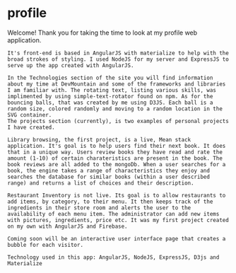 # profile
Welcome!
    Thank you for taking the time to look at my profile web application.
    
    It's front-end is based in AngularJS with materialize to help with the broad strokes of styling. I used NodeJS for my server and ExpressJS to serve up the app created with AngularJS. 
    
    In the Technologies section of the site you will find information about my time at DevMountain and some of the frameworks and libraries I am familiar with. The rotating text, listing various skills, was implimented by using simple-text-rotator found on npm. As for the bouncing balls, that was created by me using D3JS. Each ball is a random size, colored randomly and moving to a random location in the SVG container. 
    The projects section (currently), is two examples of personal projects I have created.
    
    Library browsing, the first project, is a live, Mean stack application. It's goal is to help users find their next book. It does that in a unique way. Users review books they have read and rate the amount (1-10) of certain charateristics are present in the book. The book reviews are all added to the mongoDb. When a user searches for a book, the engine takes a range of characteristics they enjoy and searches the database for similar books (within a user described range) and returns a list of choices and their description. 
    
    Restaurant Inventory is not live. Its goal is to allow restaurants to add items, by category, to their menu. It then keeps track of the ingredients in their store room and alerts the user to the availability of each menu item. The administrator can add new items with pictures, ingredients, price etc. It was my first project created on my own with AngularJS and Firebase.
    
    Coming soon will be an interactive user interface page that creates a bubble for each visitor. 
    
    Technology used in this app: AngularJS, NodeJS, ExpressJS, D3js and Materialize
